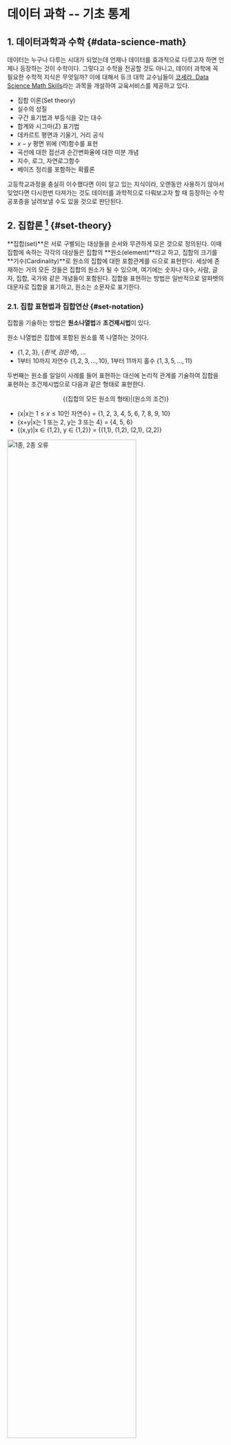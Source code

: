 # 데이터 과학 -- 기초 통계



## 1. 데이터과학과 수학 {#data-science-math}

데이터는 누구나 다루는 시대가 되었는데 언제나 데이터를 효과적으로 다루고자 하면 언제나 등장하는 것이 수학이다.
그렇다고 수학을 전공할 것도 아니고, 데이터 과학에 꼭 필요한 수학적 지식은 무엇일까? 
이에 대해서 듀크 대학 교수님들이 [코세라, Data Science Math Skills](https://www.coursera.org/learn/datasciencemathskills/)라는 과목을 개설하여 
교육서비스를 제공하고 있다.

- 집합 이론(Set theory)
- 실수의 성질
- 구간 표기법과 부등식을 갖는 대수
- 합계와 시그마($\Sigma$) 표기법
- 데카르트 평면과 기울기, 거리 공식
- $x-y$ 평면 위에 (역)함수를 표현
- 곡선에 대한 접선과 순간변화율에 대한 미분 개념
- 지수, 로그, 자연로그함수
- 베이즈 정리를 포함하는 확률론

고등학교과정을 충실히 이수했다면 이미 알고 있는 지식이라, 오랜동안 사용하기 않아서 잊었다면 다시한번 
다져가는 것도 데이터를 과학적으로 다뤄보고자 할 때 등장하는 수학 공포증을 날려보낼 수도 있을 것으로 판단된다.

## 2. 집합론 [^wiki-set] {#set-theory}

[^wiki-set]: [위키백과 - 집합(Set)](https://ko.wikipedia.org/wiki/%EC%A7%91%ED%95%A9)

**집합(set)**은 서로 구별되는 대상들을 순서와 무관하게 모은 것으로 정의된다.
이때 집합에 속하는 각각의 대상들은 집합의 **원소(element)**라고 하고,
집합의 크기를 **기수(Cardinality)**로 원소의 집합에 대한 포함관계를 $\in$으로 표현한다. 
세상에 존재하는 거의 모든 것들은 집합의 원소가 될 수 있으며, 여기에는 숫자나 대수, 사람, 글자, 집합, 국가와 같은 개념들이 포함된다. 집합을 표현하는 방법은 일반적으로 알파벳의 대문자로 집합을 표기하고, 원소는 소문자로 표기한다.

### 2.1. 집합 표현법과 집합연산 {#set-notation}

집합을 기술하는 방법은 **원소나열법**과 **조건제시법**이 있다.

원소 나열법은 집합에 포함된 원소를 쭉 나열하는 것이다.

- $\{1, 2, 3\}$, $\{흰색, 검은색\}$, ...
- 1부터 10까지 자연수 $\{1, 2, 3, ..., 10\}$, 1부터 11까지 홀수 $\{1, 3, 5, ..., 11\}$

두번째는 원소를 일일이 사례를 들어 표현하는 대신에 논리적 관계를 기술하여 집합을 표현하는 조건제시법으로 다음과 같은 형태로 표현한다.

$$\{(\text{집합의 모든 원소의 형태})|(\text{원소의 조건})\}$$

- {x|x는 $1\le x \le 10$인 자연수} = {1, 2, 3, 4, 5, 6, 7, 8, 9, 10}
- {x+y|x는 1 또는 2, y는 3 또는 4} = {4, 5, 6}
- {(x,y)|x $\in$ {1,2}, y $\in$ {1,2}} = {(1,1), (1,2), (2,1), (2,2)}

<img src="fig/type-one-type-two-error.png" alt="1종, 2종 오류" width="77%" />

예를 들어, 검사결과 임신이 되어 양성이 나온 사람(P)과 그렇지 않은 사람(N)을 집합으로 표현해 보자.

- $P = \{ x \in X | \text{x는 임신 검사결과 임신이 된 사람} \}$
- $N = \{ x \in X | \text{x는 임신 검사결과 임신이 되지 않은 사람} \}$

전체집합은 임신 검사결과 임신으로 판정된 사람과 임신이 되지 않은 것으로 판정된 사람이 되고, 임신이 된 것으로 판명된 사람과 동시에 임신이 되지 않은 것으로 판정된 사람은 없어 공집합($\phi$)이 된다.
또한, 임신 검사결과 오류가 있을 수 있어 집합기호를 통해 True Positive, False Positive, False Negative, True Nagative 4가지 경우로 표현할 수 있다.

보통 데이터과학에서 관심이 있는 사건을 $Y$로 표현하고 $Y$가 발현된 경우 1, 그렇지 않는 경우 0으로 인코딩한다.
$Y$를 임신상태로 표현하면, 1은 임신인 상태, 0은 임신이 되지 않은 상태를 각각 나타낸다.

- 모집단 사람($H$, 임신한 사람과 임신하지 않은 사람)
    - $임신상태 \cup 비임신 = H$ : 임신한 사람과 임신하지 않은 사람을 모두 합치면 전체집합이 된다.
    - $임신상태 \cap 비임신 = \phi$ : 임신한 사람과 동시에 임신하지 않은 사람은 존재하지 않아 공집합이 된다.
- 검사결과(임신검사 결과 임신 혹은 임신되지 않음으로 나옴) 
    - $음성 \cup 양성 = H$ : 임신검사결과 임신되었다는 결과와 임신이 되지 않았다는 결과를 모두 합하면 전체집합이 된다.
    - $음성 \cap 양성 = \phi$ : 임신검사결과 임신되었다는 결과와 동시에 임신이 되지 않았다는 결과는 나올 수가 없어 공집합이 된다.
- 모집단 사람과 검사결과를 조합하게 되면 다음 4가지 경우의 수가 나온다.
    - $비임신상태 \cap 음성$(False Nagative): 비임신상태인데, 검사결과 음성이 나와 임신이 아닌 것으로 판정된 경우
    - $임신상태 \cap 양성$(True Positive): 임신상태인데 검사결과 음성이 나와 임신이 된 것으로 판정된 경우.    
    - $비임신상태 \cap 양성$(False Positive, **1종 오류**): 비임신상태인데, 검사결과 양성이 나와 임신이 된 것으로 판정된 경우.
    - $임신상태 \cap 음성$(True Nagative, **2종 오류**): 임신상태인데 검사결과 음성이 나와 임신이 안 된 것으로 판정된 경우.
    
앞서 정의한 것을 기반으로 다음과 같이 전체 사람중에 임신상태인 사람과 비임신상태 사람의 비율을 계산할 수 있다.

- $\frac{|임신상태|}{|사람|}$ = 전체 사람중에서 임신상태인 사람의 비율
- $\frac{|비임신상태|}{|사람|}$ = 전체 사람중에서 비임신상태인 사람의 비율

또한, True Positive, False Positive, False Negative, True Nagative 경우를 집합으로 표현할 수 있다.

- $\frac{임신상태 \cap 양성}{|임신상태|}$ = True Postive로 임신상태인 사람중에서 임신검사결과 양성으로 판정된 사람의 비율
- $\frac{비임신상태 \cap 양성}{|비임신상태|}$ = False Postive로 비임신상태인 사람중에서 임신검사결과 양성으로 판정된 사람의 비율
- $\frac{임신상태 \cap 음성}{|임신상태|}$ = True Nagative로 임신상태인 사람중에서 임신검사결과 음성으로 판정된 사람의 비율
- $\frac{비임신상태 \cap 음성}{|비임신상태|}$ = False Positive로 비임신상태인 사람중에서 임신검사결과 음성으로 판정된 사람의 비율

데이터 과학에서 예측모형 성능평가와 관련된 사항은 [기계학습 알고리즘 성능평가](http://statkclee.github.io/ml/ml-assessment.html)를 참조한다.

### 2.2. R 코드 {#r-set-notation}

`sets` 팩키지와 `VennDiagram` 팩키지를 활용하여 집합연산을 R코드로 수행해본다. 

- [sets: Sets, Generalized Sets, Customizable Sets and Intervals](https://cran.r-project.org/web/packages/sets/)
- [VennDiagram: Generate High-Resolution Venn and Euler Plots](https://cran.r-project.org/web/packages/VennDiagram/index.html)

먼저 집합 $A,B$를 생성한다. 집합 $A = \{ A, B, \cdots, J \}$, 
집합 $B = \{ E, F, \cdots, O \}$가 된다. 집합의 크기/기수는 `length` 함수로 구한다.
`sets` 팩키지의 합집합, 교집합, "두 집합의 상대 여집합의 합"을 내장된 연산자로 각기 계산한다.


~~~{.r}
# 0. 환경설정 ----------
library(sets)
library(VennDiagram)
library(RAM)
library(eulerr)

# 1. 집합 정의 ---------
A <- LETTERS[1:10]
B <- LETTERS[5:15]

A_set <- as.set(A)
B_set <- as.set(B)

# 2. 집합 크기/기수(Cardinality) -------

length(A)
~~~



~~~{.output}
[1] 10

~~~



~~~{.r}
length(B)
~~~



~~~{.output}
[1] 11

~~~



~~~{.r}
# 3. 기본 집합 연산 --------------------
# 합집합
A_set | B_set
~~~



~~~{.output}
{"A", "B", "C", "D", "E", "F", "G", "H", "I", "J", "K", "L", "M",
 "N", "O"}

~~~



~~~{.r}
# 교집합
A_set & B_set
~~~



~~~{.output}
{"E", "F", "G", "H", "I", "J"}

~~~



~~~{.r}
# 두 집합의 상대 여집합의 합(Symmetric Difference)
A_set %D% B_set
~~~



~~~{.output}
{"A", "B", "C", "D", "K", "L", "M", "N", "O"}

~~~

`draw.pairwise.venn` 함수를 활용하여 앞에서 정의한 집합을 벤다이어그램으로 다음과 같이 시각화할 수 있다. 


~~~{.r}
# 4. 벤다이어그램 ---------------------
## 4.1. 종합

draw.pairwise.venn(
  area1 = length(A_set),
  area2 = length(B_set),
  cross.area = length(A_set & B_set),
  category = c("집합 A", "집합 B"),
  cat.pos = c(0, 180),
  euler.d = TRUE,
  sep.dist = 0.03,
  fill = c("light blue", "pink"),
  alpha = rep(0.5, 2),
  lty = rep("blank", 2)
)
~~~

<img src="fig/r-set-venn-diagram-1.png" style="display: block; margin: auto;" />

~~~{.output}
(polygon[GRID.polygon.11], polygon[GRID.polygon.12], polygon[GRID.polygon.13], polygon[GRID.polygon.14], text[GRID.text.15], text[GRID.text.16], text[GRID.text.17], text[GRID.text.18], text[GRID.text.19]) 

~~~



~~~{.r}
## 4.2. 원소도 함께 표현
group.venn(list(집합A=A, 집합B=B), label=TRUE, 
           fill = c("orange", "blue"),
           cat.pos = c(0, 0),
           lab.cex=1.3)
~~~

<img src="fig/r-set-venn-diagram-2.png" style="display: block; margin: auto;" />

실제 임신여부와 검사결과는 0 혹은 1로 표현된다.
이를 난수로 생성하여 표를 만들고 시각화를 하게 되면 다음과 같다.


~~~{.r}
# 5. 제1종, 제2종 오류 ----------------------
## 5.1. 데이터 준비 -------------------------

pregnant_TF <- rbinom(100, 1, 0.3)
test_PN     <- rbinom(100, 1, 0.3)

table(test_PN, pregnant_TF)
~~~



~~~{.output}
       pregnant_TF
test_PN  0  1
      0 55 14
      1 24  7

~~~



~~~{.r}
pregnant_df <- data.frame(pregnant_TF, test_PN)

## 5.2. 시각화 -------------------------
pregnant_fit <- euler(pregnant_df)

plot(pregnant_fit, auto.key = TRUE, counts=TRUE, labels = c("1종 오류", "2종 오류"))
~~~

<img src="fig/r-set-type-i-type-ii-1.png" style="display: block; margin: auto;" />


## 3. 합 $\Sigma$ 표기법 {#sigma-notation}

<iframe width="300" height="180" src="https://www.youtube.com/embed/5jwXThH6fg4" frameborder="0" allowfullscreen></iframe>

$\Sigma$ 표기법을 통해 합을 표현하는 것이 일반적이다.

- $\sum_{i=1}^{10} i = 1+2+3+ \cdots +10$
- $\sum_{i=1}^{100} i = 1+2+3+ \cdots +99+100$
- $\sum_{i=1}^{50} \pi i^2 = \pi \times0^2 + \pi \times 1^2 + \pi \times 2^2 +\cdots + + \pi \times 50^2$

$\Sigma$ 표기법을 통해 수식을 변형하는 것도 가능하다.

- $\begin{align}
     \sum_{i=1}^{3} (i^2 + 7i) &= (1^2 + 7\times 1) + (2^2 + 7\times 2) + (3^2 + 7\times 3) \\
                               &= (1^2 + 2^2 + 3^2) + (7\times 1 + 7\times 2 +7\times 3) \\
                               &= \sum_{i=1}^{3} (i^2) +  \sum_{i=1}^{3} (7i)
   \end{align}$

### 3.1. 평균과 분산 계산 {#mean-and-variance}
                               
산술평균은 가장 일반적으로 수식으로 데이터의 중심을 파악하고자 할 때 많이 사용된다.

$$\bar{x} = \frac{1}{n} \cdot \sum_{i=1}^n{x_i}$$
반면에, 분산은 데이터의 퍼짐을 측정로 자주 사용된다.

$$\sigma^2 = \frac{\sum_{i=1}^{n}(x_i-\overline{x})^2}{n}$$

분산에 제곱근을 취해 표준편차를 정의해서 제곱한 것을 걷어내어 평균에서 떨어진 거리를 파악하는데 직관적으로 활용한다. 

$$\sigma = \sqrt{\frac{\sum_{i=1}^{n}(x_i-\overline{x})^2}{n}}$$

### 3.1. 평균과 분산 {#r-mean-variance}

앞서 정의한 수학적 내용을 R 코드로 표현하면 다음과 같다.

- 합: `sum(dat)`
- 평균: sum(dat)/length(dat)
- 표본분산: sum((dat - mean(dat))^2) / (length(dat) -1)

> 모분산을 알수 없기 때문에 자유도 1을 떼어내서 표본분산을 계산한다. 


~~~{.r}
# 1. 합과 평균, 분산 ----------
## 데이터
dat <- seq(from=1, to=10, by=1)

## 합계
sum(dat)
~~~



~~~{.output}
[1] 55

~~~



~~~{.r}
## 평균
sum(dat)/length(dat) == mean(dat)
~~~



~~~{.output}
[1] TRUE

~~~



~~~{.r}
## 분산
sum((dat - mean(dat))^2) / (length(dat) -1)  == var(dat)
~~~



~~~{.output}
[1] TRUE

~~~

## 4. 함수 [^wiki-function] {#math-function}

[^wiki-function]: [위키백과 - 함수(function)](https://ko.wikipedia.org/wiki/%ED%95%A8%EC%88%98)

함수는 특정 집합에서 다른 집합으로 매핑하는 역할을 수행한다.
즉, 함수 $f$는 다음과 같은 튜플 $(X,Y,\operatorname{graph}f)$로 표현할 수 있으며,
집합 $X$를 정의역, 집합 $Y$를 공역이라고 부르며, 
$\operatorname{graph}f$는 곱집합 $X\times Y$의 부분집합이 되고, $f$의 그래프라고 부르며 
$f:X \rightarrow Y$ 같이 표현한다.

여기서 중요한 것은 임의의 $x\in X$에 대해서 $y\in Y$가 유일하게 존재해야 된다는 점이다. 즉,

- 임의의 $x\in X$에 대하여, $(x,y)\in\operatorname{graph}f$인 $y\in Y$가 유일하게 존재한다.

$f:X \rightarrow Y$로 함수를 표현하면 정의역 $x \in X$ 원소는 $f(x) \in Y$ 집합의 원소로 포함된다.

함수를 표현하는 방식은 크게 세가지로 나눠진다.

- 열거법: 대응 규칙이 유한 개일 때만 완전하게 표현된다.
    - $\{아빠, 엄마, 동생, 나\} \rightarrow  \{1월 1일, 2월 15일, \cdots  12월 30일, 12월 31일\}$
- 공식이나 알고리즘을 통한 표현법
    - $f:\{1,2,3\} \rightarrow  \{4,5,6,7\}$
    - $f:x \rightarrow  x+3$
- 함수의 그래프를 통한 표현법

데이터과학에서 지도학습(Supervised Learning)을 통한 예측모형을 개발하는 경우 함수로 다음과 같이 표현할 수 있다.
즉, 정의역에 속한 $(X_1, X_2,\cdots, X_n)$ 집합원소를 수익 $\mathbb{R}$에 매핑하는 함수가 지도학습 모형이 된다.

$\text{수익}: (X_1, X_2,\cdots, X_n) \rightarrow \mathbb{R}$

### 4.1. 함수 R 코드 {#r-code-function}

$y=2\cdot x -1$ 함수와 $y=x^2$ 함수를 그래프로 표현하면 다음과 같다.


~~~{.r}
#library(hrbrthemes)
#library(extrafont)
#library(tidyverse)
#loadfonts()

x <- seq(from=-5, to=5, by=0.5)
y <- 2 * x -1

df <- data.frame(x, y)

ggplot(df, aes(x, y)) +
  geom_point() +
  geom_line() +
  stat_function(fun=function(x)x^2, geom="line", aes(colour="square")) +
  theme_ipsum_rc(base_family = "NanumGothic") +
  theme(legend.position = "none",
        axis.line.x=element_blank(),
        axis.ticks.x=element_blank(),
        axis.title.x=element_blank(),
        panel.grid.minor.x=element_blank(),
        panel.grid.major.x=element_blank(),
        panel.grid.minor.y=element_blank(),
        panel.grid.major.y=element_blank()) +
  geom_vline(xintercept=0) +
  geom_hline(yintercept = 0) +
  labs(x="", y="") +
  annotate("text", 3, 5, vjust = -1, label = "y=2x-1", parse = FALSE) +
  annotate("text", 4, 15, vjust = -1, label = "y=x^2", parse = FALSE)
~~~

<img src="fig/r-function-code-1.png" style="display: block; margin: auto;" />

### 4.2. 함수 적용사례 - 남자신장 {#r-function-height}

[연령별 학생 평균 키(행정구역/성별)](http://gsis.kwdi.re.kr:8083/statHtml/statHtml.do?orgId=338&tblId=DT_1LEA012#) 데이터를 받아 2015년 기준 남자 연령별로 신장을 매핑하는 함수를 구해보자.

먼저 데이터를 데이터프레임형태로 가공한다. 그리고 나서, 연령을 정의역으로 갖고 신장을 공역으로 갖는데 3차 다항식 함수로 매핑해보자.

$$f: \text{연령} \rightarrow \text{신장}$$
$\text{연령} \rightarrow \text{신장}$으로 매핑하는 함수는 $f(\text{연령}) = \beta_0 + \beta_1 \cdot \text{연령} + \beta_2 \cdot \text{연령}^2 + \beta_3 \cdot \text{연령}^3$으로 정의한다.



~~~{.r}
height_df <- tribble(~연령, ~신장,
                       6	, 120.3,
                       7	, 125.5,
                       8	, 131.8,
                       9	, 136.6,
                       10, 	143.0,
                       11, 	148.9,
                       12, 	156.6,
                       13, 	163.5,
                       14, 	168.5,
                       15, 	171.4,
                       16, 	173.0,
                       17, 	173.4,
                       18, 	173.5)


height_lm <- lm(신장 ~ 연령 + I(연령^2) + I(연령^3), data=height_df)

ggplot(height_df, aes(연령, 신장)) +
  geom_point() +
  stat_function(fun=function(x) coef(height_lm)[1] + coef(height_lm)[2]*x + coef(height_lm)[3]*x^2 + coef(height_lm)[4]*x^3, geom="line", aes(colour="square")) +
  theme_ipsum_rc(base_family = "NanumGothic") +
  theme(legend.position = "none",
        axis.line.x=element_blank(),
        axis.ticks.x=element_blank(),
        panel.grid.minor.x=element_blank(),
        panel.grid.major.x=element_blank(),
        panel.grid.minor.y=element_blank(),
        panel.grid.major.y=element_blank()) +
  geom_vline(xintercept = 6) +
  geom_hline(yintercept = 110) +
  labs(x="연령", y="신장")
~~~

<img src="fig/height-funciton-1.png" style="display: block; margin: auto;" />

상기 함수를 수식으로 표현하면 다음과 같다.

- 신장=132.1 -9.6연령 1.6연령^2 -0.1연령^3

## 5. 빠른 증가와 느린 증가 [^wiki-exponentiation] {#log-exponent}

[^wiki-exponentiation]: [위키백과 - 거듭제곱](https://ko.wikipedia.org/wiki/%EA%B1%B0%EB%93%AD%EC%A0%9C%EA%B3%B1)

중고등학교 시절에 지수와 로그를 배웠을텐데, 이번에 다시 기억을 빨리 데이터과학을 위한 기초지식으로 이끌어내보자.
**거듭제곱(exponentiation)**은 주어진 수를 주어진 횟수만큼 곱하는 연산으로, 주어진 수를 **밑(base)**, 주어진 횟수를 **지수(exponentiation)**라고 정의한다. 밑이 $a$, 지수가 $n$인 거듭제곱을 $a$의 $n$(거듭)제곱이라고 읽고, $a^{n}$으로 표현한다.

### 5.1. 정수, 유리수, 실수 제곱 그리고 로그 {#from-integer-exponentiation}

실수 밑 $a$ 및 양의 정수 $n$에 대한 거듭제곱을 다음과 같이 표현한다.

$$a^n=\overbrace{a\times a\times a\times\cdots \times a}^n$$

지수가 유리수인 거듭제곱은 거듭제곱근을 사용해서 정의한다. 먼저 유리수인 지수를 기약분수 형태로 다음과 같이 정의한다.

$$\frac mn\qquad(m,n\in\mathbb Z;\;n>0;\;\text{최대공약수}\{m,n\}=1)$$
따라서, 유리수 거듭제곱은 다음과 같이 정의된다.

$$a^\frac mn=\sqrt[n]{a^m}$$

실수 거듭제곱은 유리수 제곱 근사를 통한 정의와 로그를 통한 정의가 있다.
실수 지수 함수는 서로 동치인 두가지 형태로 정의할 수 있다.

$\mathbb R\to(0,+\infty)$, $x\mapsto e^x$,

- 수열의 극한: $e^x=\lim_{n\to\infty}\left(1+\frac xn\right)^n$
- 거듭제곱 급수: $e^x=\sum_{n=0}^\infty \frac{x^n}{n!}$

지수함수의 역함수가 실수 로그 함수다.

$$\ln=\exp^{-1}$$


### 5.2. R 코드와 단리-복리 이자 [^wiki-interest] {#simple-compound-interest}

[^wiki-interest]: [위키백과 - Interest](https://en.wikipedia.org/wiki/Interest#Types_of_interest)

가장 먼저 단리 이자(Simple interest)는 원금(principle)에 붙는 이자에 대해서 기간이 경과하게 됨에 따라 발생하는 이자에 대해서는 고려하지 않는 것이다.

단리 이자는 다음 공식으로 정의된다.

$$\frac {P \cdot r \cdot m}{n}$$

- $r$ :  이자율
- $P$ :  원금
- $m$ :  이자를 받기로 한 경과 기간 수
- $n$ :  이자 적용 빈도수

예를 들어, 원금 2500원 이자율 12.99%로 매월($n$ = 12) 이자를 낸다면 한달($m$ = 1)에 단리 금리를 적용했을 때 얼마나 내야할까? 석달치 이자는 얼마일까? 3번씩 나눠내는 것과 석달치를 한번에 내는 금액은 동일한가?


~~~{.r}
# 2. 단리 -----------------------
principle <- 2500      # 원금 
interest_rate <- 0.1299  # 이자율
m <- 1                 # 경과기간 횟수 
n <- 12                # 이자 적용 빈도수

## (principle * interest_rate * m) / n
## 1회차 지급
(principle * interest_rate * m) / n
~~~



~~~{.output}
[1] 27.0625

~~~



~~~{.r}
## 3회차 지급
(principle * interest_rate * 3) / n
~~~



~~~{.output}
[1] 81.1875

~~~



~~~{.r}
3* (principle * interest_rate * m) / n == (principle * interest_rate * 3) / n
~~~



~~~{.output}
[1] TRUE

~~~

이번에는 복리 이자를 생각해보자. [^r-code-compound-interest]

[^r-code-compound-interest]: [Code for interest calculation in R for systematic investments
](# https://stackoverflow.com/questions/24595890/code-for-interest-calculation-in-r-for-systematic-investments)

$e$ 를 발견하게 된 것도 복리 이자를 연구하면서 발견된 것이다.
원금을 1원, 이자율을 100%로 가정하고 이자 지급기간을 매월(12회), 매주(52회),
매일(365회), 매시간(8,760회), 매초(31,622,400회) 지급한다면 이자는 얼마나 될까?

매월(12회), 매주(52회), 매일(365회), 매시간(8,760회), 매초(31,622,400회) 지급하게 되면 
이자 지급금액이 늘어나게 되지만 결국 $\lim_{n\to\infty}\left(1+\frac xn\right)^n = e^x$에 수렴하게 된다.


~~~{.r}
# 3. 복리 -----------------------
principle <- 1       # 원금 
interest_rate <- 1  # 이자율

## 3.1. 복리공식 ----------------
# principle * (1 + interest_rate / n)^{n*t}

1 * (1 + 1/12)**12
~~~



~~~{.output}
[1] 2.613035

~~~



~~~{.r}
1 * (1 + 1/52)**52
~~~



~~~{.output}
[1] 2.692597

~~~



~~~{.r}
1 * (1 + 1/365)**365
~~~



~~~{.output}
[1] 2.714567

~~~



~~~{.r}
1 * (1 + 1/8760)^8760
~~~



~~~{.output}
[1] 2.718127

~~~



~~~{.r}
1 * (1 + 1/31622400)^31622400
~~~



~~~{.output}
[1] 2.718282

~~~



~~~{.r}
## 3.2. 복리함수: 비연속 ----------------
calculate_compound <- function(principle, interest_rate, n, t) {
  principle * (1 + (interest_rate / n))**(n*t)
}
calculate_compound(1,1,12,1)
~~~



~~~{.output}
[1] 2.613035

~~~



~~~{.r}
calculate_compound(1,1,52,1)
~~~



~~~{.output}
[1] 2.692597

~~~



~~~{.r}
calculate_compound(1,1,365,1)
~~~



~~~{.output}
[1] 2.714567

~~~



~~~{.r}
calculate_compound(1,1,8760,1)
~~~



~~~{.output}
[1] 2.718127

~~~



~~~{.r}
calculate_compound(1,1,31622400 ,1)
~~~



~~~{.output}
[1] 2.718282

~~~



~~~{.r}
## 3.3. 복리함수: 연속 ----------------

calculate_compound_exp <- function(principle, interest_rate, t) {
  principle * exp(interest_rate*t)
}

calculate_compound_exp(1,1,1)
~~~



~~~{.output}
[1] 2.718282

~~~

위키백과사전에 나와 있는 [연습문제](https://en.wikipedia.org/wiki/Compound_interest)를 풀어보자.

원금 $1,500 달러를 은행에 예치했는데 이자율은 4.3%, 분기마다 이자를 지급하는 상품에 가입했는데,
6년 후 원금에 붙은 이자는 얼마나 될까? 

- 원금 = 1500
- 이자율 = 0.043 (4.3%)
- 이자를 받기로 한 경과 기간 수 = 4
- 이자 적용 빈도수 = 6


~~~{.r}
## 3.4. 예제 -------------
calculate_compound(1500, 0.043, 4, 6)
~~~



~~~{.output}
[1] 1938.837

~~~

원금 $1,500 달러를 은행에 예치했는데 이자율은 4.3%, 2년 마다 이자를 지급하는 상품에 가입했는데,
6년 후 원금에 붙은 이자는 얼마나 될까? 

- 원금 = 1500
- 이자율 = 0.043 (4.3%)
- 이자를 받기로 한 경과 기간 수 = 0.5
- 이자 적용 빈도수 = 6


~~~{.r}
calculate_compound(1500, 0.043, 1/2, 6)
~~~



~~~{.output}
[1] 1921.236

~~~








